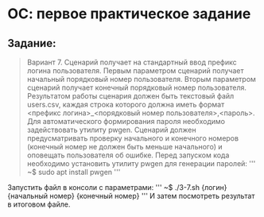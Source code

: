 # ОС: первое практическое задание
## Задание:
> Вариант 7.	Сценарий получает на стандартный ввод префикс логина пользователя. Первым параметром сценарий получает начальный порядковый номер пользователя. Вторым параметром сценарий получает конечный порядковый номер пользователя. Результатом работы сценария должен быть текстовый файл users.csv, каждая строка которого должна иметь формат <префикс логина>_<порядковый номер пользователя>,<пароль>. Для автоматического формирования пароля необходимо задействовать утилиту pwgen. Сценарий должен предусматривать проверку начального и конечного номеров (конечный номер не должен быть меньше начального) и оповещать пользователя об ошибке.
Перед запуском кода необходимо установить утилиту pwgen для генерации паролей:
''' ~$ sudo apt install pwgen
'''

Запустить файл в консоли с параметрами:
''' ~$ ./3-7.sh {логин} {начальный номер} {конечный номер}
'''
И затем посмотреть результат в итоговом файле.
